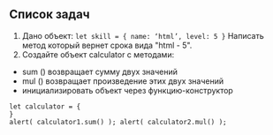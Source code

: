 ## Список задач
1. Дано объект: 
`let skill = { name: ‘html’, level: 5 }`
Написать метод который вернет срока вида "html - 5".
2. Создайте объект calculator с методами: 
-	sum () возвращает сумму двух значений 
-	mul () возвращает произведение этих двух значений 
-	инициализировать объект через функцию-конструктор 
``` 
let calculator = { 
}  
alert( calculator1.sum() ); alert( calculator2.mul() ); 
```